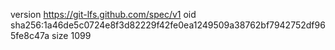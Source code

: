 version https://git-lfs.github.com/spec/v1
oid sha256:1a46de5c0724e8f3d82229f42fe0ea1249509a38762bf7942752df965fe8c47a
size 1099
